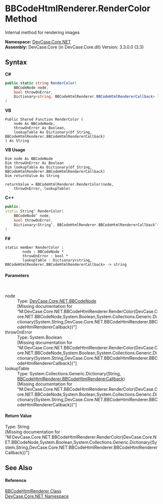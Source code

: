 # BBCodeHtmlRenderer.RenderColor Method 
 

Internal method for rendering images

**Namespace:**&nbsp;<a href="N_DevCase_Core_NET">DevCase.Core.NET</a><br />**Assembly:**&nbsp;DevCase.Core (in DevCase.Core.dll) Version: 3.3.0.0 (3.3)

## Syntax

**C#**<br />
``` C#
public static string RenderColor(
	BBCodeNode node,
	bool throwOnError,
	Dictionary<string, BBCodeHtmlRenderer.BBCodeHtmlRendererCallback> lookupTable
)
```

**VB**<br />
``` VB
Public Shared Function RenderColor ( 
	node As BBCodeNode,
	throwOnError As Boolean,
	lookupTable As Dictionary(Of String, BBCodeHtmlRenderer.BBCodeHtmlRendererCallback)
) As String
```

**VB Usage**<br />
``` VB Usage
Dim node As BBCodeNode
Dim throwOnError As Boolean
Dim lookupTable As Dictionary(Of String, BBCodeHtmlRenderer.BBCodeHtmlRendererCallback)
Dim returnValue As String

returnValue = BBCodeHtmlRenderer.RenderColor(node, 
	throwOnError, lookupTable)
```

**C++**<br />
``` C++
public:
static String^ RenderColor(
	BBCodeNode^ node, 
	bool throwOnError, 
	Dictionary<String^, BBCodeHtmlRenderer.BBCodeHtmlRendererCallback^>^ lookupTable
)
```

**F#**<br />
``` F#
static member RenderColor : 
        node : BBCodeNode * 
        throwOnError : bool * 
        lookupTable : Dictionary<string, BBCodeHtmlRenderer.BBCodeHtmlRendererCallback> -> string 

```


#### Parameters
&nbsp;<dl><dt>node</dt><dd>Type: <a href="T_DevCase_Core_NET_BBCodeNode">DevCase.Core.NET.BBCodeNode</a><br />\[Missing <param name="node"/> documentation for "M:DevCase.Core.NET.BBCodeHtmlRenderer.RenderColor(DevCase.Core.NET.BBCodeNode,System.Boolean,System.Collections.Generic.Dictionary{System.String,DevCase.Core.NET.BBCodeHtmlRenderer.BBCodeHtmlRendererCallback})"\]</dd><dt>throwOnError</dt><dd>Type: System.Boolean<br />\[Missing <param name="throwOnError"/> documentation for "M:DevCase.Core.NET.BBCodeHtmlRenderer.RenderColor(DevCase.Core.NET.BBCodeNode,System.Boolean,System.Collections.Generic.Dictionary{System.String,DevCase.Core.NET.BBCodeHtmlRenderer.BBCodeHtmlRendererCallback})"\]</dd><dt>lookupTable</dt><dd>Type: System.Collections.Generic.Dictionary(String, <a href="T_DevCase_Core_NET_BBCodeHtmlRenderer_BBCodeHtmlRendererCallback">BBCodeHtmlRenderer.BBCodeHtmlRendererCallback</a>)<br />\[Missing <param name="lookupTable"/> documentation for "M:DevCase.Core.NET.BBCodeHtmlRenderer.RenderColor(DevCase.Core.NET.BBCodeNode,System.Boolean,System.Collections.Generic.Dictionary{System.String,DevCase.Core.NET.BBCodeHtmlRenderer.BBCodeHtmlRendererCallback})"\]</dd></dl>

#### Return Value
Type: String<br />\[Missing <returns> documentation for "M:DevCase.Core.NET.BBCodeHtmlRenderer.RenderColor(DevCase.Core.NET.BBCodeNode,System.Boolean,System.Collections.Generic.Dictionary{System.String,DevCase.Core.NET.BBCodeHtmlRenderer.BBCodeHtmlRendererCallback})"\]

## See Also


#### Reference
<a href="T_DevCase_Core_NET_BBCodeHtmlRenderer">BBCodeHtmlRenderer Class</a><br /><a href="N_DevCase_Core_NET">DevCase.Core.NET Namespace</a><br />
